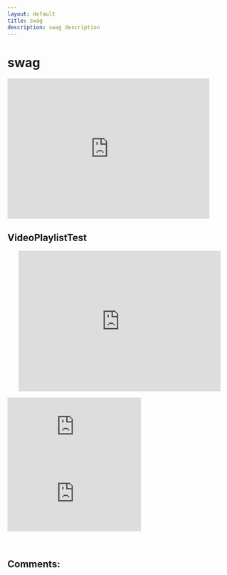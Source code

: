 ```yaml
---
layout: default
title: swag
description: swag description
---
```

# swag

<iframe width="560" height="315" style="width:90%" src="https://www.youtube.com/embed/KYpNPXEdgfI" title="YouTube" frameborder="0" allow="accelerometer; autoplay; clipboard-write; encrypted-media; gyroscope; picture-in-picture" allowfullscreen></iframe>

## VideoPlaylistTest

<p align="center"><iframe style="width:90%" width="560" height="315" src="https://www.youtube.com/embed/videoseries?list=PLxy45gNL5u2V0xkngsLrgZsMTu1mNNf7V" title="YouTube video player Test Play List" frameborder="0" allow="accelerometer; autoplay; clipboard-write; encrypted-media; gyroscope; picture-in-picture" allowfullscreen></iframe></p>

<div class="twitch">
  <div class="twitch-video">
    <iframe
      src="https://player.twitch.tv/?channel=monstercat&!autoplay&parent=paroyer.github.io&autoplay=false"
      frameborder="0"
      scrolling="no"
      title="myFrameTwitchVideo"
      allowfullscreen="true">
    </iframe>
  </div>
  <div class="twitch-chat">
    <iframe
      frameborder="0"
      scrolling="no"
      title="myFrameTwitchChat"
      src="https://www.twitch.tv/embed/monstercat/chat?darkpopout&parent=paroyer.github.io">
    </iframe>
  </div>
</div>

&nbsp;&nbsp;&nbsp;&nbsp;&nbsp;&nbsp; 




## Comments:

<script src="https://utteranc.es/client.js"
        repo="Paroyer/Comment" 
        issue-term="pathname"
        theme="github-dark"
        label="Comment"
        crossorigin="anonymous"
        async>
</script>  

